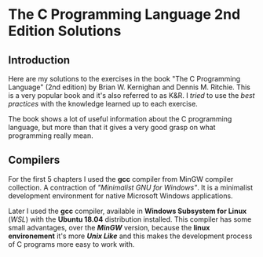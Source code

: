 # The C Programming Language 2nd Edition Solutions

## Introduction
Here are my solutions to the exercises in the book "The C Programming Language" (2nd edition) by Brian W. Kernighan and Dennis M. Ritchie. This is a very popular book and it's also referred to as K&R. I _tried_ to use the _best practices_ with the knowledge learned up to each exercise.

The book shows a lot of useful information about the C programming language, but more than that it gives a very good grasp on what programming really mean.

## Compilers

For the first 5 chapters I used the __gcc__ compiler from MinGW compiler collection. A contraction of _"Minimalist GNU for Windows"_. It is a minimalist development environment for native Microsoft Windows applications.

Later I used the __gcc__ compiler, available in __Windows Subsystem for Linux__ (_WSL_) with the __Ubuntu 18.04__ distribution installed. This compiler has some small advantages, over the __*MinGW*__ version, because the __linux environement__ it's more __*Unix Like*__ and this makes the development process of C programs more easy to work with.

